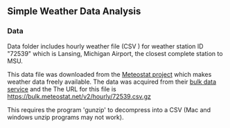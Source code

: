## Simple Weather Data Analysis

### Data

Data folder includes hourly weather file (CSV ) for weather station ID "72539" which is Lansing, Michigan Airport, the closest complete station to MSU. 

This data file was downloaded from the [Meteostat project](https://meteostat.net/en/) which makes weather data freely available.  The data was acquired from their [bulk data service](https://dev.meteostat.net/bulk/) and the The URL for this file is https://bulk.meteostat.net/v2/hourly/72539.csv.gz

This requires the program 'gunzip' to decompress into a CSV (Mac and windows unzip programs may not work).  


